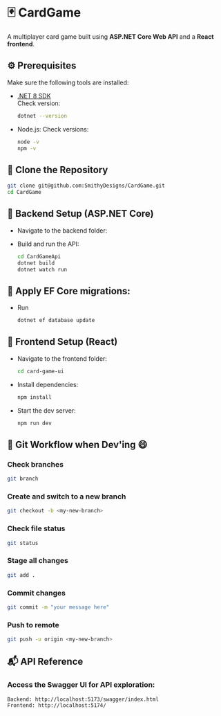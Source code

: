 # 🃏 CardGame
A multiplayer card game built using **ASP.NET Core Web API** and a **React frontend**.


## ⚙️ Prerequisites
Make sure the following tools are installed:

- [.NET 8 SDK](https://dotnet.microsoft.com/en-us/download)  
    Check version:
    ```bash
    dotnet --version
    ```

- Node.js: Check versions:
    ``` bash
    node -v
    npm -v
    ```

## 🔻 Clone the Repository

```bash
git clone git@github.com:SmithyDesigns/CardGame.git
cd CardGame
```

## 🧩 Backend Setup (ASP.NET Core)
- Navigate to the backend folder:

- Build and run the API:
    ``` bash
    cd CardGameApi
    dotnet build
    dotnet watch run
    ```

## 🔧 Apply EF Core migrations:
- Run
    ``` bash
    dotnet ef database update
    ```

## 🎨 Frontend Setup (React)
- Navigate to the frontend folder:
    ``` bash
    cd card-game-ui
    ```

- Install dependencies:
    ``` bash
    npm install
    ```

- Start the dev server:
    ``` bash
    npm run dev
    ```

## 🧪 Git Workflow when Dev'ing 😄

###  Check branches
``` bash
git branch
```
### Create and switch to a new branch
``` bash
git checkout -b <my-new-branch>
```
### Check file status
``` bash
git status
```
### Stage all changes
``` bash
git add .
```
### Commit changes
``` bash
git commit -m "your message here"
```
### Push to remote
``` bash
git push -u origin <my-new-branch>
```

## 📬 API Reference

### Access the Swagger UI for API exploration:
``` bash
Backend: http://localhost:5173/swagger/index.html
Frontend: http://localhost:5174/
```